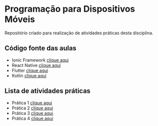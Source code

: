 # Programação para Dispositivos Móveis

Repositório criado para realização de atividades práticas desta disciplina.

## Código fonte das aulas

- Ionic Framework [clique aqui](src/01_ionic)
- React Native [clique aqui](src/02_react_native)
- Flutter [clique aqui](src/03_flutter)
- Kotlin [clique aqui](src/04_kotlin)

## Lista de atividades práticas

- Prática 1 [clique aqui](test/pratica01)
- Prática 2 [clique aqui](test/pratica02)
- Prática 3 [clique aqui](test/pratica03)
- Prática 4 [clique aqui](test/pratica04)
